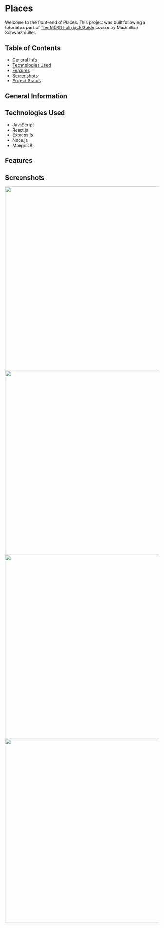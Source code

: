 # Places 
Welcome to the front-end of Places. This project was built following a tutorial as part of <a href='https://www.udemy.com/course/react-nodejs-express-mongodb-the-mern-fullstack-guide'>The MERN Fullstack Guide</a> course by Maximilian Schwarzmüller. 

## Table of Contents
* [General Info](#general-information)
* [Technologies Used](#technologies-used)
* [Features](#features)
* [Screenshots](#screenshots)
* [Project Status](#project-status)


## General Information


## Technologies Used
- JavaScript 
- React.js 
- Express.js
- Node.js 
- MongoDB

## Features


## Screenshots
<img src="https://user-images.githubusercontent.com/99369057/217676519-1ec2eb72-17cd-4624-b076-5b7e4bf134f6.png" width="600">
<img src="https://user-images.githubusercontent.com/99369057/217676492-606890a8-0849-4b21-8e8a-f279f5580159.png" width="600">
<img src="https://user-images.githubusercontent.com/99369057/217676541-6a522ede-95b6-4b30-ab75-aa61a152a2ee.png" width="600">
<img src="https://user-images.githubusercontent.com/99369057/217676554-22cc0e4e-1ed2-4d08-83c3-ac7f164d5dbb.png" width="600">

